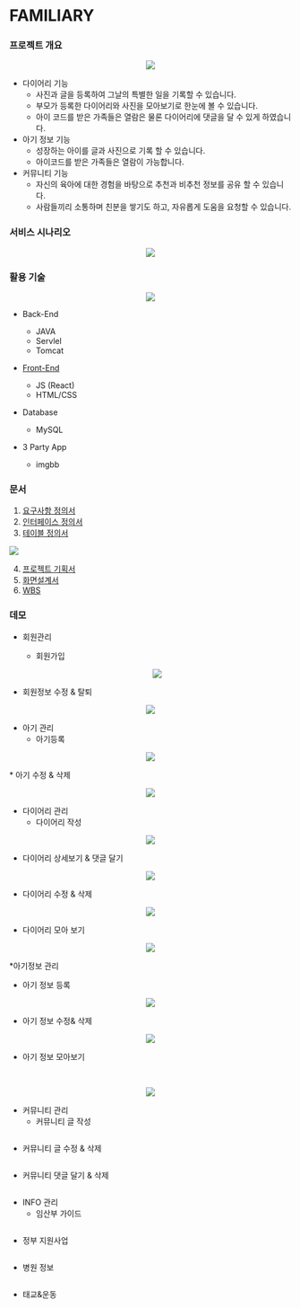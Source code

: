 # FAMILIARY

### 프로젝트 개요
<p align="center">
  <img src="https://github.com/iconew123/familiary-server/assets/163233482/51f137e0-d89f-484e-b887-d7ef9c6838a5">
</p>


* 다이어리 기능
  * 사진과 글을 등록하여 그날의 특별한 일을 기록할 수 있습니다.
  * 부모가 등록한 다이어리와 사진을 모아보기로 한눈에 볼 수 있습니다.
  * 아이 코드를 받은 가족들은 열람은 물론 다이어리에 댓글을 달 수 있게 하였습니다.
* 아기 정보 기능
  * 성장하는 아이를 글과 사진으로 기록 할 수 있습니다.
  * 아이코드를 받은 가족들은 열람이 가능합니다.  
* 커뮤니티 기능
  * 자신의 육아에 대한 경험을 바탕으로 추천과 비추천 정보를 공유 할 수 있습니다.
  * 사람들끼리 소통하며 친분을 쌓기도 하고, 자유롭게 도움을 요청할 수 있습니다.

### 서비스 시나리오
<p align="center">
  <img src="https://github.com/iconew123/familiary-server/assets/163233482/8af92b4c-9cc4-439d-ba7f-7e4ee0aab9ed">
</p>


### 활용 기술
<p align="center">
  <img src="https://github.com/iconew123/familiary-server/assets/163233482/b5a9102e-2402-4aa3-887a-f9bb8e6bc3ae">
</p>

* Back-End
  *  JAVA
  *  Servlel
  *  Tomcat
* [Front-End](https://github.com/iconew123/familiary.git)
  * JS (React)
  * HTML/CSS
* Database
  * MySQL

* 3 Party App
  * imgbb


### 문서
1. [요구사항 정의서](https://docs.google.com/spreadsheets/d/1rbcw7myThzqLoL2FxhxpT_1o7t-XeOQS_jAKuTZBYmY/edit?usp=drive_link)
2. [인터페이스 정의서](https://docs.google.com/spreadsheets/d/1LbNl-WeZ9B9Y3sj1i3FLD27nFV7FWz2WmgviOELu5-8/edit?usp=drive_link)
3. [테이블 정의서](https://docs.google.com/spreadsheets/d/1JYVlx6xnDEShnV2gC2NdtsCRumgcWUS1kBApFnKXUSc/edit?usp=drive_link)
   <p align="center">
  <img src="https://github.com/iconew123/familiary-server/assets/163233482/612b5fb2-c396-4921-bf50-17a8bbb64836">
</p>


4. [프로젝트 기획서](https://drive.google.com/file/d/10bvzlfkyeM6y1bJCUw26Z2F1ZyjxQp8o/view?usp=drive_link
)
5. [화면설계서](https://drive.google.com/file/d/1E_uTQvctvmOBdXes3DbKaJ13d_8YqUut/view?usp=drive_link)
6. [WBS](https://docs.google.com/spreadsheets/d/128qu0fl6bdxIbF27ZLxJ9pl_UIwAxATd7azqcxNJEhE/edit?usp=drive_link)

### 데모
* 회원관리
      
  * 회원가입<br/>
   <p align="center">
  <img src="https://github.com/iconew123/familiary-server/assets/163233482/d9899d35-a681-4fae-886d-97b52f1a1969">
</p>

  * 회원정보 수정 & 탈퇴<br/>
   <p align="center">
  <img src="https://github.com/iconew123/familiary-server/assets/163233482/cedcf5c7-fe40-4403-be1e-ab957c4375db">
</p>

* 아기 관리
  * 아기등록<br/>
 <p align="center">
  <img src="https://github.com/iconew123/familiary-server/assets/163233482/fa7d50bd-5550-4f70-8177-3a8ab4248bb6">
</p>
  * 아기 수정 & 삭제<br/>
 <p align="center">
  <img src="https://github.com/iconew123/familiary-server/assets/163233482/70d676ea-f3dc-4676-be78-bd6bfef0a107">

* 다이어리 관리
  * 다이어리 작성<br/>
 <p align="center">
  <img src="https://github.com/iconew123/familiary-server/assets/163233482/4df861df-aecd-4b38-99a4-a11174346382">
</p>

  * 다이어리 상세보기 & 댓글 달기<br/>
 <p align="center">
  <img src="https://github.com/iconew123/familiary-server/assets/163233482/6f12268d-6dbe-4606-8eeb-55163b518018">
</p>

  * 다이어리 수정 & 삭제  <br/>
 <p align="center">
  <img src="https://github.com/iconew123/familiary-server/assets/163233482/f7806091-cdc3-4947-ba84-10ac2974f8fe">
</p>


  * 다이어리 모아 보기
 <p align="center">
  <img src="https://github.com/iconew123/familiary-server/assets/163233482/a7a0edb6-8577-43f7-a609-89fe9ee821eb">
</p>

*아기정보 관리

* 아기 정보 등록<br/>
<p align="center">
  <img src="https://github.com/iconew123/familiary-server/assets/163233482/b740880e-1baa-4d4c-9e4b-0acf443489a6">
</p>


* 아기 정보 수정& 삭제<br/>
<p align="center">
  <img src="https://github.com/iconew123/familiary-server/assets/163233482/4f3d0de1-ab8e-4ce5-b4ea-b1f5e56c04ad">
</p>

* 아기 정보 모아보기
<br/>
<p align="center">
  <img src="https://github.com/iconew123/familiary-server/assets/163233482/18b8ccff-8a61-4db1-9396-3a2d066b8852">
</p>


* 커뮤니티 관리
  * 커뮤니티 글 작성<br/>
 <p align="center">
  <img src="">
</p>


  * 커뮤니티 글 수정 & 삭제<br/>
   <p align="center">
  <img src="">
</p>


  * 커뮤니티 댓글 달기 & 삭제<br/>
 <p align="center">
  <img src="">
</p>



* INFO 관리
  * 임산부 가이드<br/>
  <p align="center">
  <img src="">
</p>


  * 정부 지원사업<br/>
   <p align="center">
  <img src="">
</p>


  * 병원 정보<br/>
 <p align="center">
  <img src="">
</p>


  * 태교&운동<br/>
 <p align="center">
  <img src="">
</p>


